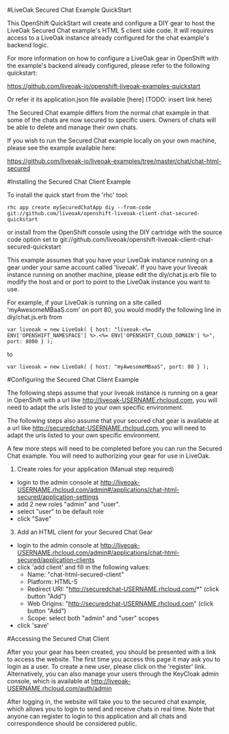 #LiveOak Secured Chat Example QuickStart

This OpenShift QuickStart will create and configure a DIY gear to host the LiveOak Secured Chat example's HTML 5 client side code. It will requires access to a LiveOak instance already configured for the chat example's backend logic.

For more information on how to configure a LiveOak gear in OpenShift with the example's backend already configured, please refer to the following quickstart:

https://github.com/liveoak-io/openshift-liveoak-examples-quickstart

Or refer it its application.json file available [here] (TODO: insert link here)

The Secured Chat example differs from the normal chat example in that some of the chats are now secured to specific users. Owners of chats will be able to delete and manage their own chats.

If you wish to run the Secured Chat example locally on your own machine, please see the  example available here:

https://github.com/liveoak-io/liveoak-examples/tree/master/chat/chat-html-secured

#Installing the Secured Chat Client Example

To install the quick start from the 'rhc' tool:

```
rhc app create mySecuredChatApp diy --from-code git://github.com/liveoak/openshift-liveoak-client-chat-secured-quickstart
```

or install from the OpenShift console using the DIY cartridge with the source code option set to git://github.com/liveoak/openshift-liveoak-client-chat-secured-quickstart 


This example assumes that you have your LiveOak instance running on a gear under your same account called 'liveoak'. If you have your liveoak instance running on another machine, please edit the diy/chat.js.erb file to modify the host and or port to point to the LiveOak instance you want to use.

For example, if your LiveOak is running on a site called 'myAwesomeMBaaS.com' on port 80, you would modify the following line in diy/chat.js.erb from

```
var liveoak = new LiveOak( { host: "liveoak-<%= ENV['OPENSHIFT_NAMESPACE'] %>.<%= ENV['OPENSHIFT_CLOUD_DOMAIN'] %>", port: 8000 } );
```

to 

```
var liveoak = new LiveOak( { host: "myAwesomeMBaaS", port: 80 } );
```

#Configuring the Secured Chat Client Example

The following steps assume that your liveoak instance is running on a gear in OpenShift with a url like http://liveoak-USERNAME.rhcloud.com, you will need to adapt the urls listed to your own specific environment.

The following steps also assume that your secured chat gear is available at a url like http://securedchat-USERNAME.rhcloud.com, you will need to adapt the urls listed to your own specific environment.

A few more steps will need to be completed before you can run the Secured Chat example. You will need to authorizing your gear for use in LiveOak.

1. Create roles for your application (Manual step required)
  * login to the admin console at http://liveoak-USERNAME.rhcloud.com/admin#/applications/chat-html-secured/application-settings
  * add 2 new roles "admin" and "user". 
  * select "user" to be default role 
  * click "Save"

3. Add an HTML client for your Secured Chat Gear
  * login to the admin console at http://liveoak-USERNAME.rhcloud.com/admin#/applications/chat-html-secured/application-clients
  * click 'add client' and fill in the following values:
    * Name: "chat-html-secured-client"
    * Platform: HTML-5
    * Redirect URI: "http://securedchat-USERNAME.rhcloud.com/*" (click button "Add")
    * Web Origins: "http://securedchat-USERNAME.rhcloud.com" (click button "Add")
    * Scope: select both "admin" and "user" scopes
  * click 'save'


#Accessing the Secured Chat Client

After you your gear has been created, you should be presented with a link to access the website. The first time you access this page it may ask you to login as a user. To create a new user, please click on the 'register' link. Alternatively, you can also manage your users through the KeyCloak admin console, which is available at http://liveoak-USERNAME.rhcloud.com/auth/admin

After logging in, the website will take you to the secured chat example, which allows you to login to send and receive chats in real time. Note that anyone can register to login to this application and all chats and correspondence should be considered public.
